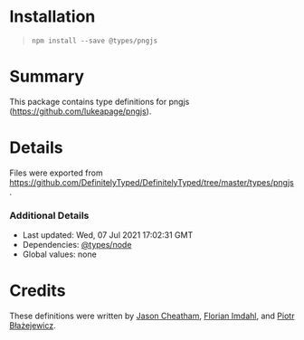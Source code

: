 # Installation
> `npm install --save @types/pngjs`

# Summary
This package contains type definitions for pngjs (https://github.com/lukeapage/pngjs).

# Details
Files were exported from https://github.com/DefinitelyTyped/DefinitelyTyped/tree/master/types/pngjs.

### Additional Details
 * Last updated: Wed, 07 Jul 2021 17:02:31 GMT
 * Dependencies: [@types/node](https://npmjs.com/package/@types/node)
 * Global values: none

# Credits
These definitions were written by [Jason Cheatham](https://github.com/jason0x43), [Florian Imdahl](https://github.com/ffflorian), and [Piotr Błażejewicz](https://github.com/peterblazejewicz).
